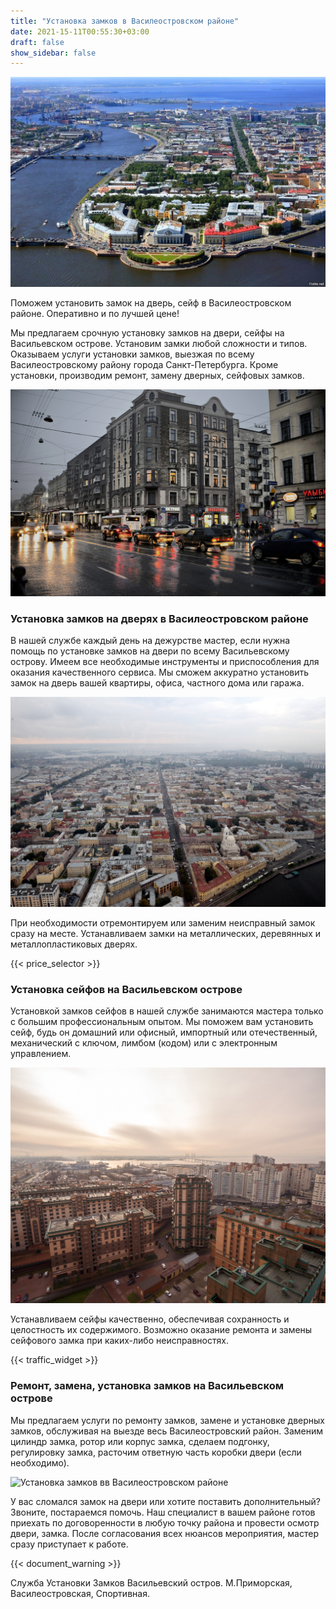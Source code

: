 ```yaml
---
title: "Установка замков в Василеостровском районе"
date: 2021-15-11T00:55:30+03:00 
draft: false 
show_sidebar: false
---
```


![Установка замков вв Василеостровском районе](Vasileostrovsky1.jpg)

Поможем установить замок на дверь, сейф в Василеостровском районе. Оперативно и по лучшей цене!

Мы предлагаем срочную установку замков на двери, сейфы на Васильевском острове. Установим замки любой сложности и типов. Оказываем услуги установки замков, выезжая по всему Василеостровскому району города Санкт-Петербурга. Кроме установки, производим ремонт, замену дверных, сейфовых замков.

![Установка замков вв Василеостровском районе](Vasileostrovsky2.jpg)

### Установка замков на дверях в Василеостровском районе

В нашей службе каждый день на дежурстве мастер, если нужна помощь по установке замков на двери по всему Васильевскому острову. Имеем все необходимые инструменты и приспособления для оказания качественного сервиса. Мы сможем аккуратно установить замок на дверь вашей квартиры, офиса, частного дома или гаража.

![Установка замков вв Василеостровском районе](Vasileostrovsky3.jpg)

При необходимости отремонтируем или заменим неисправный замок сразу на месте. Устанавливаем замки на металлических, деревянных и металлопластиковых дверях.

{{< price_selector >}}

### Установка сейфов на Васильевском острове

Установкой замков сейфов в нашей службе занимаются мастера только с большим профессиональным опытом. Мы поможем вам установить сейф, будь он домашний или офисный, импортный или отечественный, механический с ключом, лимбом (кодом) или с электронным управлением.

![Установка замков вв Василеостровском районе](Vasileostrovsky4.jpg)

Устанавливаем сейфы качественно, обеспечивая сохранность и целостность их содержимого. Возможно оказание ремонта и замены сейфового замка при каких-либо неисправностях.

{{< traffic_widget >}}

### Ремонт, замена, установка замков на Васильевском острове

Мы предлагаем услуги по ремонту замков, замене и установке дверных замков, обслуживая на выезде весь Василеостровский район. Заменим цилиндр замка, ротор или корпус замка, сделаем подгонку, регулировку замка, расточим ответную часть коробки двери (если необходимо).

![Установка замков вв Василеостровском районе](Vasileostrovsky5.jpg)

У вас сломался замок на двери или хотите поставить дополнительный? Звоните, постараемся помочь. Наш специалист в вашем районе готов приехать по договоренности в любую точку района и провести осмотр двери, замка. После согласования всех нюансов мероприятия, мастер сразу приступает к работе.

{{< document_warning >}}

Служба Установки Замков Васильевский остров. М.Приморская, Василеостровская, Спортивная.
